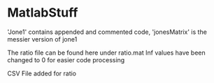 # MatlabStuff

'Jone1' contains appended and commented code, 'jonesMatrix' is the messier version of jone1

The ratio file can be found here under ratio.mat
Inf values have been changed to 0 for easier code processing

CSV File added for ratio
